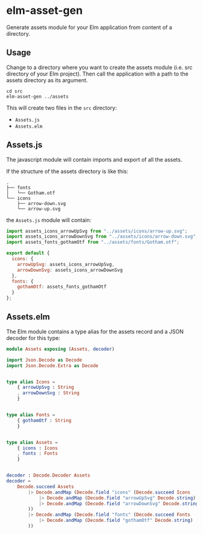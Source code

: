 # elm-asset-gen

Generate assets module for your Elm application from content of a directory.

## Usage

Change to a directory where you want to create the assets module (i.e. src directory of your Elm project).
Then call the application with a path to the assets directory as its argument.

```
cd src
elm-asset-gen ../assets
```

This will create two files in the `src` directory:

* `Assets.js`
* `Assets.elm`

## Assets.js

The javascript module will contain imports and export of all the assets.

If the structure of the assets directory is like this:
```
.
├── fonts
│   └── Gotham.otf
└── icons
    ├── arrow-down.svg
    └── arrow-up.svg
```

the `Assets.js` module will contain:

```js
import assets_icons_arrowUpSvg from "../assets/icons/arrow-up.svg";
import assets_icons_arrowDownSvg from "../assets/icons/arrow-down.svg";
import assets_fonts_gothamOtf from "../assets/fonts/Gotham.otf";

export default {
  icons: {
    arrowUpSvg: assets_icons_arrowUpSvg,
    arrowDownSvg: assets_icons_arrowDownSvg
  },
  fonts: {
    gothamOtf: assets_fonts_gothamOtf
  }
};
```

## Assets.elm

The Elm module contains a type alias for the assets record and a JSON decoder for this type:

```elm
module Assets exposing (Assets, decoder)

import Json.Decode as Decode
import Json.Decode.Extra as Decode


type alias Icons =
    { arrowUpSvg : String
    , arrowDownSvg : String
    }


type alias Fonts =
    { gothamOtf : String
    }


type alias Assets =
    { icons : Icons
    , fonts : Fonts
    }


decoder : Decode.Decoder Assets
decoder =
    Decode.succeed Assets
        |> Decode.andMap (Decode.field "icons" (Decode.succeed Icons
            |> Decode.andMap (Decode.field "arrowUpSvg" Decode.string)
            |> Decode.andMap (Decode.field "arrowDownSvg" Decode.string)
        ))
        |> Decode.andMap (Decode.field "fonts" (Decode.succeed Fonts
            |> Decode.andMap (Decode.field "gothamOtf" Decode.string)
        ))
```
